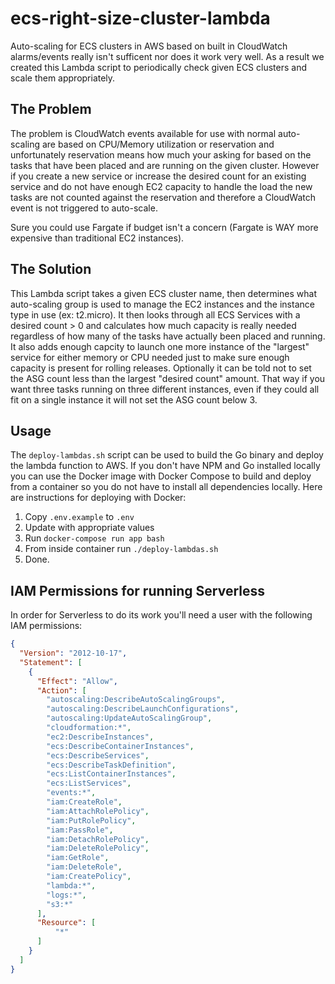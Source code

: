 # ecs-right-size-cluster-lambda
Auto-scaling for ECS clusters in AWS based on built in CloudWatch alarms/events really isn't sufficent nor does it work
very well. As a result we created this Lambda script to periodically check given ECS clusters and scale them appropriately.

## The Problem
The problem is CloudWatch events available for use with normal auto-scaling are based on CPU/Memory utilization or 
reservation and unfortunately reservation means how much your asking for based on the tasks that have been placed and 
are running on the given cluster. However if you create a new service or increase the desired count for an existing 
service and do not have enough EC2 capacity to handle the load the new tasks are not counted against the reservation 
and therefore a CloudWatch event is not triggered to auto-scale. 

Sure you could use Fargate if budget isn't a concern (Fargate is WAY more expensive than traditional EC2 instances).

## The Solution
This Lambda script takes a given ECS cluster name, then determines what auto-scaling group is used to manage the EC2 
instances and the instance type in use (ex: t2.micro). It then looks through all ECS Services with a desired count > 0 
and calculates how much capacity is really needed regardless of how many of the tasks have actually been placed and 
running. It also adds enough capcity to launch one more instance of the "largest" service for either memory or CPU 
needed just to make sure enough capacity is present for rolling releases. Optionally it can be told not to set the 
ASG count less than the largest "desired count" amount. That way if you want three tasks running on three different 
instances, even if they could all fit on a single instance it will not set the ASG count below 3. 

## Usage
The `deploy-lambdas.sh` script can be used to build the Go binary and deploy the lambda function to AWS. If you don't 
have NPM and Go installed locally you can use the Docker image with Docker Compose to build and deploy from a container 
so you do not have to install all dependencies locally. Here are instructions for deploying with Docker:

1. Copy `.env.example` to `.env`
2. Update with appropriate values
3. Run `docker-compose run app bash`
4. From inside container run `./deploy-lambdas.sh`
5. Done.

## IAM Permissions for running Serverless
In order for Serverless to do its work you'll need a user with the following IAM permissions:

```json
{
  "Version": "2012-10-17",
  "Statement": [
    {
      "Effect": "Allow",
      "Action": [
        "autoscaling:DescribeAutoScalingGroups",
        "autoscaling:DescribeLaunchConfigurations",
        "autoscaling:UpdateAutoScalingGroup",
        "cloudformation:*",
        "ec2:DescribeInstances",
        "ecs:DescribeContainerInstances",
        "ecs:DescribeServices",
        "ecs:DescribeTaskDefinition",
        "ecs:ListContainerInstances",
        "ecs:ListServices",
        "events:*",
        "iam:CreateRole",
        "iam:AttachRolePolicy",
        "iam:PutRolePolicy",
        "iam:PassRole",
        "iam:DetachRolePolicy",
        "iam:DeleteRolePolicy",
        "iam:GetRole",
        "iam:DeleteRole",
        "iam:CreatePolicy",
        "lambda:*",
        "logs:*",
        "s3:*"
      ],
      "Resource": [
          "*"
      ]
    }
  ]
}
```
